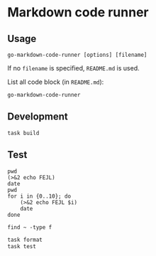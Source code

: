 # Markdown code runner

## Usage

``` shell
go-markdown-code-runner [options] [filename]
```

If no `filename` is specified, `README.md` is used.

List all code block (in `README.md`):

``` shell
go-markdown-code-runner
```

## Development

```shell name=build
task build
```

## Test

``` shell name=test
pwd
(>&2 echo FEJL)
date
pwd
for i in {0..10}; do
    (>&2 echo FEJL $i)
    date
done
```

``` shell name=long-running-test
find ~ -type f
```

``` php a=b c=d
task format
task test
```
